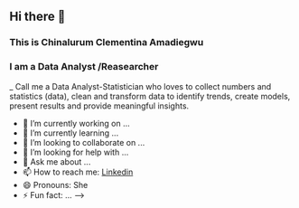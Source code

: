 ## Hi there 👋

### This is Chinalurum Clementina Amadiegwu

### I am a Data Analyst /Reasearcher
_ Call me a Data Analyst-Statistician who loves to collect numbers and statistics (data), clean and transform data to identify trends, create models, present results and provide meaningful insights.
- 🔭 I’m currently working on ...
- 🌱 I’m currently learning ...
- 👯 I’m looking to collaborate on ...
- 🤔 I’m looking for help with ...
- 💬 Ask me about ...
- 📫 How to reach me: [Linkedin](https://www.linkedin.com/in/chinalurum-clementina)
- 😄 Pronouns: She
- ⚡ Fun fact: ...
-->
